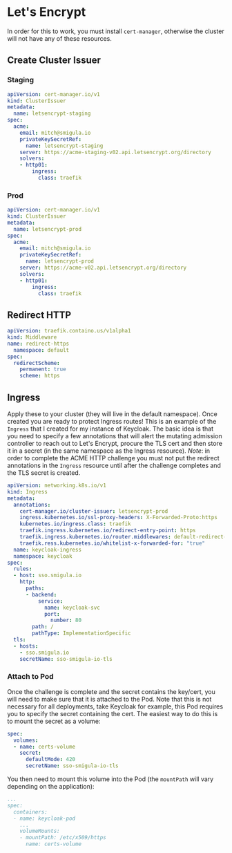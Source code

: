 # Let's Encrypt

In order for this to work, you must install `cert-manager`, otherwise the cluster will not have any of these resources. 

## Create Cluster Issuer

### Staging  

```yaml
apiVersion: cert-manager.io/v1
kind: ClusterIssuer
metadata:
  name: letsencrypt-staging
spec:
  acme:
    email: mitch@smigula.io
    privateKeySecretRef:
      name: letsencrypt-staging
    server: https://acme-staging-v02.api.letsencrypt.org/directory
    solvers:
    - http01:
        ingress:
          class: traefik
```

### Prod

```yaml
apiVersion: cert-manager.io/v1
kind: ClusterIssuer
metadata:
  name: letsencrypt-prod
spec:
  acme:
    email: mitch@smigula.io
    privateKeySecretRef:
      name: letsencrypt-prod
    server: https://acme-v02.api.letsencrypt.org/directory
    solvers:
    - http01:
        ingress:
          class: traefik
```

## Redirect HTTP

```yaml
apiVersion: traefik.containo.us/v1alpha1
kind: Middleware
name: redirect-https
  namespace: default
spec:
  redirectScheme:
    permanent: true
    scheme: https
```

## Ingress

Apply these to your cluster (they will live in the default namespace). Once created you are ready to protect Ingress routes! This is an example of the `Ingress` that I created for my instance of Keycloak. The basic idea is that you need to specify a few annotations that will alert the mutating admission controller to reach out to Let's Encrypt, procure the TLS cert and then store it in a secret (in the same namespace as the Ingress resource). _Note_: in order to complete the ACME HTTP challenge you must not put the redirect annotations in the `Ingress` resource until after the challenge completes and the TLS secret is created.

```yaml
apiVersion: networking.k8s.io/v1
kind: Ingress
metadata:
  annotations:
    cert-manager.io/cluster-issuer: letsencrypt-prod
    ingress.kubernetes.io/ssl-proxy-headers: X-Forwarded-Proto:https
    kubernetes.io/ingress.class: traefik
    traefik.ingress.kubernetes.io/redirect-entry-point: https
    traefik.ingress.kubernetes.io/router.middlewares: default-redirect-https@kubernetescrd
    traefik.ress.kubernetes.io/whitelist-x-forwarded-for: "true"
  name: keycloak-ingress
  namespace: keycloak
spec:
  rules:
  - host: sso.smigula.io
    http:
      paths:
      - backend:
          service:
            name: keycloak-svc
            port:
              number: 80
        path: /
        pathType: ImplementationSpecific
  tls:
  - hosts:
    - sso.smigula.io
    secretName: sso-smigula-io-tls
```

### Attach to Pod

Once the challenge is complete and the secret contains the key/cert, you will need to make sure that it is attached to the Pod. Note that this is not necessary for all deployments, take Keycloak for example, this Pod requires you to specify the secret containing the cert. The easiest way to do this is to mount the secret as a volume:  

```yaml
spec:
  volumes:
  - name: certs-volume
    secret:
      defaultMode: 420
      secretName: sso-smigula-io-tls
```

You then need to mount this volume into the Pod (the `mountPath` will vary depending on the application):  

```yaml
...
spec:
  containers:
  - name: keycloak-pod
    ...
    volumeMounts:
    - mountPath: /etc/x509/https
      name: certs-volume
```
